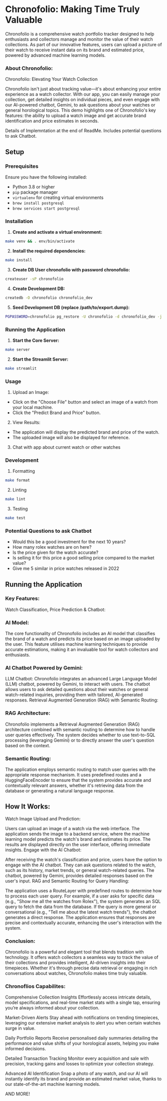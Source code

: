 # Chronofolio: Making Time Truly Valuable

Chronofolio is a comprehensive watch portfolio tracker designed to help enthusiasts and collectors manage and monitor the value of their watch collections. As part of our innovative features, users can upload a picture of their watch to receive instant data on its brand and estimated price, powered by advanced machine learning models.

### About Chronofolio:

Chronofolio: Elevating Your Watch Collection

Chronofolio isn't just about tracking value—it's about enhancing your entire experience as a watch collector. With our app, you can easily manage your collection, get detailed insights on individual pieces, and even engage with our AI-powered chatbot, Gemini, to ask questions about your watches or general horological topics. This demo highlights one of Chronofolio's key features: the ability to upload a watch image and get accurate brand identification and price estimates in seconds.

Details of Implemntation at the end of ReadMe. Includes potential questions to ask Chatbot.

## Setup

### Prerequisites

Ensure you have the following installed:

- Python 3.8 or higher
- `pip` package manager
- `virtualenv` for creating virtual environments
- `brew install postgresql`
- `brew services start postgresql`

### Installation

1. **Create and activate a virtual environment:**

```bash
make venv && . env/bin/activate
```

2. **Install the required dependencies:**

```bash
make install
```

3. **Create DB User chronofolio with password chronofolio:**

```bash
createuser -sP chronofolio
```

4. **Create Development DB:**

```bash
createdb -O chronofolio chronofolio_dev
```

5. **Seed Development DB (replace /path/to/export.dump):**

```bash
PGPASSWORD=chronofolio pg_restore -U chronofolio -d chronofolio_dev -j 4 /path/to/export.dump
```

### Running the Application

1. **Start the Core Server:**

```bash
make server
```

2. **Start the Streamlit Server:**

```bash
make streamlit

```

### Usage

1. Upload an Image:

- Click on the "Choose File" button and select an image of a watch from your local machine.
- Click the "Predict Brand and Price" button.

2. View Results:

- The application will display the predicted brand and price of the watch.
- The uploaded image will also be displayed for reference.

3. Chat with app about current watch or other watches

### Development

1. Formatting

```bash
make format

```

2. Linting

```bash
make lint
```

3. Testing

```bash
make test
```

### Potential Questions to ask Chatbot

- Would this be a good investment for the next 10 years?
- How many rolex watches are on here?
- Is the price given for the watch accurate?
- Is selling it for this price a good selling price compared to the market value?
- Give me 5 similar in price watches released in 2022

## Running the Application

### Key Features:

Watch Classification, Price Prediction & Chatbot:

### AI Model:

The core functionality of Chronofolio includes an AI model that classifies the brand of a watch and predicts its price based on an image uploaded by the user. This feature utilises machine learning techniques to provide accurate estimations, making it an invaluable tool for watch collectors and enthusiasts.

### AI Chatbot Powered by Gemini:

LLM Chatbot: Chronofolio integrates an advanced Large Language Model (LLM) chatbot, powered by Gemini, to interact with users. The chatbot allows users to ask detailed questions about their watches or general watch-related inquiries, providing them with tailored, AI-generated responses.
Retrieval Augmented Generation (RAG) with Semantic Routing:

### RAG Architecture:

Chronofolio implements a Retrieval Augmented Generation (RAG) architecture combined with semantic routing to determine how to handle user queries effectively. The system decides whether to use text-to-SQL processing (leveraging Gemini) or to directly answer the user's question based on the context.

### Semantic Routing:

The application employs semantic routing to match user queries with the appropriate response mechanism. It uses predefined routes and a HuggingFaceEncoder to ensure that the system provides accurate and contextually relevant answers, whether it's retrieving data from the database or generating a natural language response.

## How It Works:

Watch Image Upload and Prediction:

Users can upload an image of a watch via the web interface. The application sends the image to a backend service, where the machine learning model predicts the watch's brand and estimates its price. The results are displayed directly on the user interface, offering immediate insights.
Engage with the AI Chatbot:

After receiving the watch's classification and price, users have the option to engage with the AI chatbot. They can ask questions related to the watch, such as its history, market trends, or general watch-related queries. The chatbot, powered by Gemini, provides detailed responses based on the user's input.
RAG and Semantic Routing for Query Handling:

The application uses a RouteLayer with predefined routes to determine how to process each user query. For example, if a user asks for specific data (e.g., "Show me all the watches from Rolex"), the system generates an SQL query to fetch the data from the database. If the query is more general or conversational (e.g., "Tell me about the latest watch trends"), the chatbot generates a direct response.
The application ensures that responses are precise and contextually accurate, enhancing the user's interaction with the system.

### Conclusion:

Chronofolio is a powerful and elegant tool that blends tradition with technology. It offers watch collectors a seamless way to track the value of their collections and provides intelligent, AI-driven insights into their timepieces. Whether it's through precise data retrieval or engaging in rich conversations about watches, Chronofolio makes time truly valuable.

### Chronoflios Capabilites:

Comprehensive Collection Insights
Effortlessly access intricate details, model specifications, and real-time market stats with a single tap, ensuring you’re always informed about your collection.

Market-Driven Alerts
Stay ahead with notifications on trending timepieces, leveraging our extensive market analysis to alert you when certain watches surge in value.

Daily Portfolio Reports
Receive personalised daily summaries detailing the performance and value shifts of your horological assets, helping you make informed decisions.

Detailed Transaction Tracking
Monitor every acquisition and sale with precision, tracking gains and losses to optimize your collection strategy.

Advanced AI Identification
Snap a photo of any watch, and our AI will instantly identify its brand and provide an estimated market value, thanks to our state-of-the-art machine learning models.

AND MORE!
